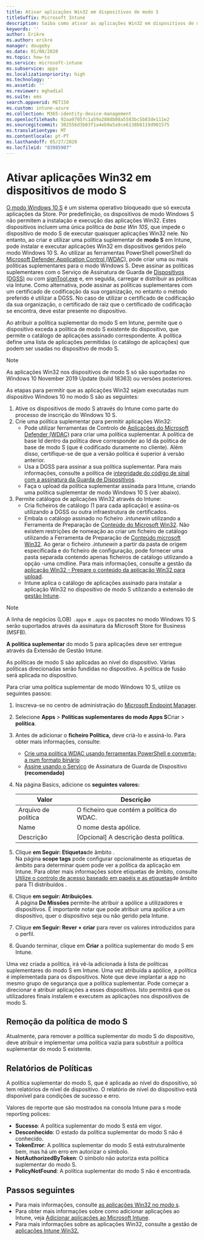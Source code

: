 ```yaml
---
title: Ativar aplicações Win32 em dispositivos de modo S
titleSuffix: Microsoft Intune
description: Saiba como ativar as aplicações Win32 em dispositivos de modo S utilizando o Microsoft Intune.
keywords: ''
author: Erikre
ms.author: erikre
manager: dougeby
ms.date: 01/08/2020
ms.topic: how-to
ms.service: microsoft-intune
ms.subservice: apps
ms.localizationpriority: high
ms.technology: ''
ms.assetid: ''
ms.reviewer: mghadial
ms.suite: ems
search.appverid: MET150
ms.custom: intune-azure
ms.collection: M365-identity-device-management
ms.openlocfilehash: 92aa9705fc1a59a288db08a5583bc5b83de111e2
ms.sourcegitcommit: 302556d3b03f1a4eb9a5a9ce6138b8119d901575
ms.translationtype: MT
ms.contentlocale: pt-PT
ms.lasthandoff: 05/27/2020
ms.locfileid: "83985907"
---
```

# <a name="enable-win32-apps-on-s-mode-devices"></a>Ativar aplicações Win32 em dispositivos de modo S

[O modo Windows 10 S](https://docs.microsoft.com/windows/deployment/s-mode) é um sistema operativo bloqueado que só executa aplicações da Store. Por predefinição, os dispositivos de modo Windows S não permitem a instalação e execução das aplicações Win32. Estes dispositivos incluem uma única política de *base Win 10S*, que impede o dispositivo de modo S de executar quaisquer aplicações Win32 nele. No entanto, ao criar e utilizar uma política suplementar de **modo S** em Intune, pode instalar e executar aplicações Win32 em dispositivos geridos pelo modo Windows 10 S. Ao utilizar as ferramentas PowerShell powerShell do [Microsoft Defender Application Control (WDAC),](https://docs.microsoft.com/windows/security/threat-protection/windows-defender-application-control/windows-defender-application-control) pode criar uma ou mais políticas suplementares para o modo Windows S. Deve assinar as políticas suplementares com o Serviço de Assinatura de Guarda de [Dispositivos (DGSS)](https://go.microsoft.com/fwlink/?linkid=2095629) ou com [signTool.exe](https://docs.microsoft.com/windows/security/threat-protection/windows-defender-application-control/use-signed-policies-to-protect-windows-defender-application-control-against-tampering) e, em seguida, carregar e distribuir as políticas via Intune. Como alternativa, pode assinar as políticas suplementares com um certificado de codificação da sua organização, no entanto o método preferido é utilizar a DGSS. No caso de utilizar o certificado de codificação da sua organização, o certificado de raiz que o certificado de codificação se encontra, deve estar presente no dispositivo.

Ao atribuir a política suplementar do modo S em Intune, permite que o dispositivo exceda a política de modo S existente do dispositivo, que permite o catálogo de aplicações assinado correspondente. A política define uma lista de aplicações permitidas (o catálogo de aplicações) que podem ser usadas no dispositivo de modo S.

> [!NOTE]
> As aplicações Win32 nos dispositivos de modo S só são suportadas no Windows 10 November 2019 Update (build 18363) ou versões posteriores.

<!-- Add WDAC tooling diagram  -->

As etapas para permitir que as aplicações Win32 sejam executadas num dispositivo Windows 10 no modo S são as seguintes:

1. Ative os dispositivos de modo S através do Intune como parte do processo de inscrição do Windows 10 S.
2. Crie uma política suplementar para permitir aplicações Win32:
   - Pode utilizar ferramentas de Controlo de [Aplicações do Microsoft Defender (WDAC)](https://docs.microsoft.com/windows/security/threat-protection/windows-defender-application-control/windows-defender-application-control) para criar uma política suplementar. A política de base Id dentro da política deve corresponder ao Id da política de base de modo S (que é codificado duramente no cliente). Além disso, certifique-se de que a versão política é superior à versão anterior.
   - Usa a DGSS para assinar a sua política suplementar. Para mais informações, consulte a política de [integridade do código de sinal com a assinatura da Guarda de Dispositivos](https://docs.microsoft.com/microsoft-store/sign-code-integrity-policy-with-device-guard-signing).
   - Faça o upload da política suplementar assinada para Intune, criando uma política suplementar de modo Windows 10 S (ver abaixo).
3. Permite catálogos de aplicações Win32 através do Intune:
   - Cria ficheiros de catálogo (1 para cada aplicação) e assina-os utilizando a DGSS ou outra infraestrutura de certificados.
   - Embala o catálogo assinado no ficheiro *.intunewin* utilizando a Ferramenta de Preparação de [Conteúdo do Microsoft Win32](https://go.microsoft.com/fwlink/?linkid=2065730). Não existem restrições de nomeação ao criar um ficheiro de catálogo utilizando a Ferramenta de Preparação de [Conteúdo microsoft Win32](https://go.microsoft.com/fwlink/?linkid=2065730). Ao gerar o ficheiro *.intunewin* a partir da pasta de origem especificada e do ficheiro de configuração, pode fornecer uma pasta separada contendo apenas ficheiros de catálogo utilizando a opção -uma cmdline. Para mais informações, consulte a gestão da [aplicação Win32 - Prepare o conteúdo da aplicação Win32 para upload](apps-win32-app-management.md#prepare-the-win32-app-content-for-upload).
   - Intune aplica o catálogo de aplicações assinado para instalar a aplicação Win32 no dispositivo de modo S utilizando a extensão de [gestão Intune](intune-management-extension.md).

> [!NOTE]
> A linha de negócios (LOB) `.appx` e `.appx` os pacotes no modo Windows 10 S serão suportados através da assinatura da Microsoft Store for Business (MSFB).
>
> **A política suplementar** do modo S para aplicações deve ser entregue através da Extensão de Gestão Intune.
>
> As políticas de modo S são aplicadas ao nível do dispositivo. Várias políticas direcionadas serão fundidas no dispositivo. A política de fusão será aplicada no dispositivo.

Para criar uma política suplementar de modo Windows 10 S, utilize os seguintes passos:

1. Inscreva-se no centro de administração do [Microsoft Endpoint Manager](https://go.microsoft.com/fwlink/?linkid=2109431).
2. Selecione **Apps**  >  **Políticas suplementares do modo Apps S**Criar  >  **política**.
3. Antes de adicionar o **ficheiro Política,** deve criá-lo e assiná-lo. Para obter mais informações, consulte:
    - [Crie uma política WDAC usando ferramentas PowerShell e converta-a num formato binário](https://go.microsoft.com/fwlink/?linkid=2095387)
    - [Assine usando o Serviço](https://go.microsoft.com/fwlink/?linkid=2095629) de Assinatura de Guarda de Dispositivo **(recomendado)**

4. Na página Basics, adicione os **seguintes valores:**

    | Valor | Descrição |
    |--------------|------------------------------------------------|
    | Arquivo de política | O ficheiro que contém a política do WDAC. |
    | Name | O nome desta apólice. |
    | Descrição | [Opcional] A descrição desta política. |

5. Clique **em Seguir: Etiquetas**de âmbito .<br>
   Na página **scope tags** pode configurar opcionalmente as etiquetas de âmbito para determinar quem pode ver a política da aplicação em Intune. Para obter mais informações sobre etiquetas de âmbito, consulte [Utilize o controlo de acesso baseado em papéis e as etiquetas](../fundamentals/scope-tags.md)de âmbito para TI distribuídos .

6. Clique **em seguir: Atribuições**.<br>
   A página **De Missões** permite-lhe atribuir a apólice a utilizadores e dispositivos. É importante notar que pode atribuir uma apólice a um dispositivo, quer o dispositivo seja ou não gerido pela Intune.
7. Clique **em Seguir: Rever + criar** para rever os valores introduzidos para o perfil.
8. Quando terminar, clique em **Criar** a política suplementar do modo S em Intune.

Uma vez criada a política, irá vê-la adicionada à lista de políticas suplementares do modo S em Intune. Uma vez atribuída a apólice, a política é implementada para os dispositivos. Note que deve implantar a app no mesmo grupo de segurança que a política suplementar. Pode começar a direcionar e atribuir aplicações a esses dispositivos. Isto permitirá que os utilizadores finais instalem e executem as aplicações nos dispositivos de modo S.

## <a name="removal-of-s-mode-policy"></a>Remoção da política de modo S

Atualmente, para remover a política suplementar do modo S do dispositivo, deve atribuir e implementar uma política vazia para substituir a política suplementar do modo S existente.

## <a name="policy-reporting"></a>Relatórios de Políticas

A política suplementar do modo S, que é aplicada ao nível do dispositivo, só tem relatórios de nível de dispositivo. O relatório de nível do dispositivo está disponível para condições de sucesso e erro.

Valores de reporte que são mostrados na consola Intune para s mode reporting polices:
- **Sucesso**: A política suplementar do modo S está em vigor.
- **Desconhecido**: O estado da política suplementar do modo S não é conhecido.
- **TokenError**: A política suplementar do modo S está estruturalmente bem, mas há um erro em autorizar o símbolo.
- **NotAuthorizedByToken**: O símbolo não autoriza esta política suplementar do modo S.
- **PolicyNotFound**: A política suplementar do modo S não é encontrada.

## <a name="next-steps"></a>Passos seguintes

- Para mais informações, consulte [as aplicações Win32 no modo s](https://docs.microsoft.com/windows/security/threat-protection/windows-defender-application-control/lob-win32-apps-on-s).
- Para obter mais informações sobre como adicionar aplicações ao Intune, veja [Adicionar aplicações ao Microsoft Intune](apps-add.md).
- Para mais informações sobre as aplicações Win32, consulte a gestão de [aplicações Intune Win32.](apps-win32-app-management.md)
